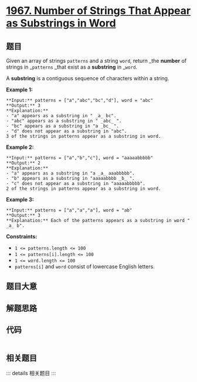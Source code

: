 # [1967. Number of Strings That Appear as Substrings in Word](https://leetcode.com/problems/number-of-strings-that-appear-as-substrings-in-word)

## 题目

Given an array of strings `patterns` and a string `word`, return _the
**number** of strings in _`patterns` _that exist as a **substring** in
_`word`.

A **substring** is a contiguous sequence of characters within a string.



**Example 1:**

    
    
    **Input:** patterns = ["a","abc","bc","d"], word = "abc"
    **Output:** 3
    **Explanation:**
    - "a" appears as a substring in " _a_ bc".
    - "abc" appears as a substring in " _abc_ ".
    - "bc" appears as a substring in "a _bc_ ".
    - "d" does not appear as a substring in "abc".
    3 of the strings in patterns appear as a substring in word.
    

**Example 2:**

    
    
    **Input:** patterns = ["a","b","c"], word = "aaaaabbbbb"
    **Output:** 2
    **Explanation:**
    - "a" appears as a substring in "a _a_ aaabbbbb".
    - "b" appears as a substring in "aaaaabbbb _b_ ".
    - "c" does not appear as a substring in "aaaaabbbbb".
    2 of the strings in patterns appear as a substring in word.
    

**Example 3:**

    
    
    **Input:** patterns = ["a","a","a"], word = "ab"
    **Output:** 3
    **Explanation:** Each of the patterns appears as a substring in word " _a_ b".
    



**Constraints:**

  * `1 <= patterns.length <= 100`
  * `1 <= patterns[i].length <= 100`
  * `1 <= word.length <= 100`
  * `patterns[i]` and `word` consist of lowercase English letters.


## 题目大意

## 解题思路

## 代码

```javascript

```

## 相关题目

::: details 相关题目
:::
